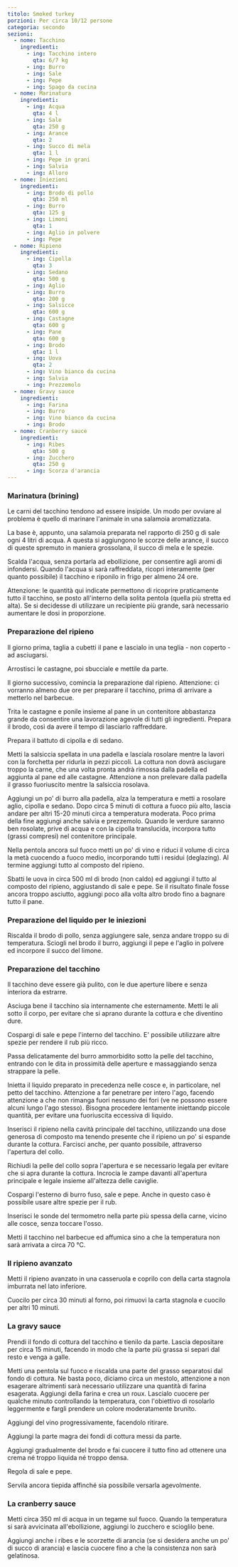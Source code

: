 ```yaml
---
titolo: Smoked turkey
porzioni: Per circa 10/12 persone
categoria: secondo
sezioni:
  - nome: Tacchino
    ingredienti:
      - ing: Tacchino intero
        qta: 6/7 kg
      - ing: Burro
      - ing: Sale
      - ing: Pepe
      - ing: Spago da cucina
  - nome: Marinatura
    ingredienti:
      - ing: Acqua
        qta: 4 l
      - ing: Sale
        qta: 250 g
      - ing: Arance
        qta: 2
      - ing: Succo di mela
        qta: 1 l
      - ing: Pepe in grani
      - ing: Salvia
      - ing: Alloro
  - nome: Iniezioni
    ingredienti:
      - ing: Brodo di pollo
        qta: 250 ml
      - ing: Burro
        qta: 125 g
      - ing: Limoni
        qta: 1
      - ing: Aglio in polvere
      - ing: Pepe
  - nome: Ripieno
    ingredienti:
      - ing: Cipolla
        qta: 3
      - ing: Sedano
        qta: 500 g
      - ing: Aglio
      - ing: Burro
        qta: 200 g
      - ing: Salsicce
        qta: 600 g
      - ing: Castagne
        qta: 600 g
      - ing: Pane
        qta: 600 g
      - ing: Brodo
        qta: 1 l
      - ing: Uova
        qta: 2
      - ing: Vino bianco da cucina
      - ing: Salvia
      - ing: Prezzemolo
  - nome: Gravy sauce
    ingredienti:
      - ing: Farina
      - ing: Burro
      - ing: Vino bianco da cucina
      - ing: Brodo
  - nome: Cranberry sauce
    ingredienti:
      - ing: Ribes
        qta: 500 g
      - ing: Zucchero
        qta: 250 g
      - ing: Scorza d'arancia
---
```


### Marinatura (brining)

Le carni del tacchino tendono ad essere insipide. Un modo per ovviare al
problema è quello di marinare l'animale in una salamoia aromatizzata.

La base è, appunto, una salamoia preparata nel rapporto di 250 g di sale ogni 4
litri di acqua. A questa si aggiungono le scorze delle arance, il succo di
queste spremuto in maniera grossolana, il succo di mela e le spezie.

Scalda l'acqua, senza portarla ad ebollizione, per consentire agli aromi di
infondersi. Quando l'acqua si sarà raffreddata, ricopri interamente (per quanto
possibile) il tacchino e riponilo in frigo per almeno 24 ore.

Attenzione: le quantità qui indicate permettono di ricoprire praticamente tutto
il tacchino, se posto all'interno della solita pentola (quella più stretta ed
alta). Se si decidesse di utilizzare un recipiente più grande, sarà necessario
aumentare le dosi in proporzione.


### Preparazione del ripieno

Il giorno prima, taglia a cubetti il pane e lascialo in una teglia - non coperto - ad asciugarsi.

Arrostisci le castagne, poi sbucciale e mettile da parte.

Il giorno successivo, comincia la preparazione dal ripieno. Attenzione: ci vorranno almeno due ore per preparare il tacchino, prima di arrivare a metterlo nel barbecue.

Trita le castagne e ponile insieme al pane in un contenitore abbastanza grande da consentire una lavorazione agevole di tutti gli ingredienti. Prepara il brodo, così da avere il tempo di lasciarlo raffreddare.

Prepara il battuto di cipolla e di sedano.

Metti la salsiccia spellata in una padella e lasciala rosolare mentre la lavori con la forchetta per ridurla in pezzi piccoli. La cottura non dovrà asciugare troppo la carne, che una volta pronta andrà rimossa dalla padella ed aggiunta al pane ed alle castagne. Attenzione a non prelevare dalla padella il grasso fuoriuscito mentre la salsiccia rosolava.

Aggiungi un po' di burro alla padella, alza la temperatura e metti a rosolare aglio, cipolla e sedano. Dopo circa 5 minuti di cottura a fuoco più alto, lascia andare per altri 15-20 minuti circa a temperatura moderata. Poco prima della fine aggiungi anche salvia e prezzemolo. Quando le verdure saranno ben rosolate, prive di acqua e con la cipolla translucida, incorpora tutto (grassi compresi) nel contenitore principale.

Nella pentola ancora sul fuoco metti un po' di vino e riduci il volume di circa la metà cuocendo a fuoco medio, incorporando tutti i residui (deglazing). Al termine aggiungi tutto al composto del ripieno.

Sbatti le uova in circa 500 ml di brodo (non caldo) ed aggiungi il tutto al composto del ripieno, aggiustando di sale e pepe. Se il risultato finale fosse ancora troppo asciutto, aggiungi poco alla volta altro brodo fino a bagnare tutto il pane.


### Preparazione del liquido per le iniezioni

Riscalda il brodo di pollo, senza aggiungere sale, senza andare troppo su di temperatura. Sciogli nel brodo il burro, aggiungi il pepe e l'aglio in polvere ed incorpore il succo del limone.


### Preparazione del tacchino

Il tacchino deve essere già pulito, con le due aperture libere e senza interiora da estrarre.

Asciuga bene il tacchino sia internamente che esternamente. Metti le ali sotto il corpo, per evitare che si aprano durante la cottura e che diventino dure.

Cospargi di sale e pepe l'interno del tacchino. E' possibile utilizzare altre spezie per rendere il rub più ricco.

Passa delicatamente del burro ammorbidito sotto la pelle del tacchino, entrando con le dita in prossimità delle aperture e massaggiando senza strappare la pelle.

Inietta il liquido preparato in precedenza nelle cosce e, in particolare, nel petto del tacchino. Attenzione a far penetrare per intero l'ago, facendo attenzione a che non rimanga fuori nessuno dei fori (ve ne possono essere alcuni lungo l'ago stesso). Bisogna procedere lentamente iniettandp piccole quantità, per evitare una fuoriuscita eccessiva di liquido.

Inserisci il ripieno nella cavità principale del tacchino, utilizzando una dose generosa di composto ma tenendo presente che il ripieno un po' si espande durante la cottura. Farcisci anche, per quanto possibile, attraverso l'apertura del collo.

Richiudi la pelle del collo sopra l'apertura e se necessario legala per evitare che si apra durante la cottura. Incrocia le zampe davanti all'apertura principale e legale insieme all'altezza delle caviglie.

Cospargi l'esterno di burro fuso, sale e pepe. Anche in questo caso è possibile usare altre spezie per il rub.

Inserisci le sonde del termometro nella parte più spessa della carne, vicino alle cosce, senza toccare l'osso.

Metti il tacchino nel barbecue ed affumica sino a che la temperatura non sarà arrivata a circa 70 °C.


### Il ripieno avanzato

Metti il ripieno avanzato in una casseruola e coprilo con della carta stagnola imburrata nel lato inferiore.

Cuocilo per circa 30 minuti al forno, poi rimuovi la carta stagnola e cuocilo per altri 10 minuti.


### La gravy sauce

Prendi il fondo di cottura del tacchino e tienilo da parte. Lascia depositare per circa 15 minuti, facendo in modo che la parte più grassa si separi dal resto e venga a galle.

Metti una pentola sul fuoco e riscalda una parte del grasso separatosi dal fondo di cottura. Ne basta poco, diciamo circa un mestolo, attenzione a non esagerare altrimenti sarà necessario utilizzare una quantità di farina esagerata. Aggiungi della farina e crea un roux. Lascialo cuocere per qualche minuto controllando la temperatura, con l'obiettivo di rosolarlo leggermente e fargli prendere un colore moderatamente brunito.

Aggiungi del vino progressivamente, facendolo ritirare.

Aggiungi la parte magra dei fondi di cottura messi da parte.

Aggiungi gradualmente del brodo e fai cuocere il tutto fino ad ottenere una crema né troppo liquida né troppo densa.

Regola di sale e pepe.

Servila ancora tiepida affinché sia possibile versarla agevolmente.


### La cranberry sauce

Metti circa 350 ml di acqua in un tegame sul fuoco. Quando la temperatura si sarà avvicinata all'ebollizione, aggiungi lo zucchero e scioglilo bene.

Aggiungi anche i ribes e le scorzette di arancia (se si desidera anche un po' di succo di arancia) e lascia cuocere fino a che la consistenza non sarà gelatinosa.
